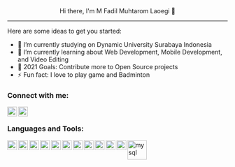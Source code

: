 <div align="center"> Hi there, I'm M Fadil Muhtarom Laoegi 👋 </div>

<hr>

Here are some ideas to get you started:

- 🔭 I’m currently studying on Dynamic University Surabaya Indonesia
- 🌱 I’m currently learning about Web Development, Mobile Development, and Video Editing
- 🥅 2021 Goals: Contribute more to Open Source projects
- ⚡ Fun fact:  I love to play game and Badminton


 ### Connect with me:

<a target="blank" href="https://www.linkedin.com/in/fadil-laoegi-b632a3204/"><img align="left" alt="Fadil Laoegi | LinkedIn" width="22px" src="https://cdn-icons-png.flaticon.com/512/174/174857.png" /></a>
<a target="blank" href="https://www.instagram.com/fdlml_/"><img align="left" alt="farisqlail | Instagram" width="22px" src="https://static.cdnlogo.com/logos/i/92/instagram.svg" /></a>


<br/>

### Languages and Tools:
<img align="left" alt="androidstudio" width="22px" src="https://upload.wikimedia.org/wikipedia/commons/thumb/e/e3/Android_Studio_Icon_%282014-2019%29.svg/1200px-Android_Studio_Icon_%282014-2019%29.svg.png" />
<img align="left" alt="git" width="22px" src="https://upload.wikimedia.org/wikipedia/commons/thumb/3/3f/Git_icon.svg/1024px-Git_icon.svg.png" />

<img align="left" alt="bootstrap" width="22px" src="https://upload.wikimedia.org/wikipedia/commons/thumb/b/b2/Bootstrap_logo.svg/1280px-Bootstrap_logo.svg.png" />
<img align="left" alt="figma" width="22px" src="https://upload.wikimedia.org/wikipedia/commons/3/33/Figma-logo.svg" />


<img align="left" alt="html" width="22px" src="https://icon-library.com/images/html5-icon/html5-icon-13.jpg" />
<img align="left" alt="css" width="22px" src="https://cdn.iconscout.com/icon/free/png-256/css-131-722685.png" />
<img align="left" alt="javascript" width="22px" src="https://upload.wikimedia.org/wikipedia/commons/thumb/9/99/Unofficial_JavaScript_logo_2.svg/1024px-Unofficial_JavaScript_logo_2.svg.png" />
<img align="left" alt="html" width="22px" src="https://iconscout.com/icon/flutter-3521432" />

<img align="left" alt="java" width="22px" src="https://upload.wikimedia.org/wikipedia/de/e/e1/Java-Logo.svg" />
<img align="left" alt="laravel" width="22px" src="https://upload.wikimedia.org/wikipedia/commons/thumb/9/9a/Laravel.svg/1969px-Laravel.svg.png" />

<img align="left" alt="postman" width="22px" src="https://seeklogo.com/images/P/postman-logo-F43375A2EB-seeklogo.com.png" />
<img align="left" alt="mysql" width="44px" src="https://download.logo.wine/logo/MySQL/MySQL-Logo.wine.png" />
